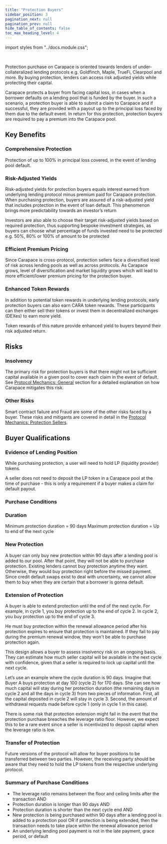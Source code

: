 ```yaml
---
title: "Protection Buyers"
sidebar_position: 3
pagination_next: null
pagination_prev: null
hide_table_of_contents: false
toc_max_heading_level: 4
---
```


import styles from "../docs.module.css";


<br/>

Protection purchase on Carapace is oriented towards lenders of under-collateralized lending protocols e.g. Goldfinch, Maple, TrueFi, Clearpool and more. By buying protection, lenders can access risk adjusted yields while protecting their capital. 

Carapace protects a buyer from facing capital loss, in cases when a borrower defaults on a lending pool that is funded by the buyer. In such a scenario, a protection buyer is able to submit a claim to Carapace and if successful, they are provided with a payout up to the principal loss faced by them due to the default event. In return for this protection, protection buyers are required to pay a premium into the Carapace pool. 

## Key Benefits

### Comprehensive Protection

Protection of up to 100% in principal loss covered, in the event of lending pool default.

### Risk-Adjusted Yields

Risk-adjusted yields for protection buyers equals interest earned from underlying lending protocol minus premium paid for Carapace protection. When purchasing protection, buyers are assured of a risk-adjusted yield that includes protection in the event of loan default. This phenomenon brings more predictability towards an investor’s return 

Investors are also able to choose their target risk-adjusted yields based on required protection, thus supporting bespoke investment strategies, as buyers can choose what percentage of funds invested need to be protected e.g. 50%, 80% or 100% of amount to be protected

### Efficient Premium Pricing

Since Carapace is cross-protocol, protection sellers face a diversified level of risk across lending pools as well as across protocols. As Carapace grows, level of diversification and market liquidity grows which will lead to more efficient/lower premium pricing for the protection buyer.

### Enhanced Token Rewards

In addition to potential token rewards in underlying lending protocols, early protection buyers can also earn CARA token rewards. These participants can then either sell their tokens or invest them in decentralized exchanges (DEXes) to earn more yield. 

Token rewards of this nature provide enhanced yield to buyers beyond their risk adjusted return.

## Risks

### Insolvency

The primary risk for protection buyers is that there might not be sufficient capital available in a given pool to cover each claim in the event of default. See [Protocol Mechanics: General](/docs/protocol-mechanics/general) section for a detailed explanation on how Carapace mitigates this risk. 

### Other Risks 

Smart contract failure and Fraud are some of the other risks faced by a buyer. These risks and mitigants are covered in detail in the [Protocol Mechanics: Protection Sellers](/docs/protocol-mechanics/protection_sellers). 

## Buyer Qualifications

### Evidence of Lending Position

While purchasing protection, a user will need to hold LP (liquidity provider) tokens. 

A seller does not need to deposit the LP token in a Carapace pool at the time of purchase - this is only a requirement if a buyer makes a claim for default payout.

### Purchase Conditions

### Duration

Minimum protection duration = 90 days
Maximum protection duration = Up to end of the next cycle

### New Protection

A buyer can only buy new protection within 90 days after a lending pool is added to our pool. After that point, they will not be able to purchase protection. Existing lenders cannot buy protection anytime they want. Otherwise, they would buy protection right before the missed payment. Since credit default swaps exist to deal with uncertainty, we cannot allow them to buy when they are certain that a borrower is gonna default.

### Extension of Protection

A buyer is able to extend protection until the end of the next cycle. For example, in cycle 1, you buy protection up to the end of cycle 2. In cycle 2, you buy protection up to the end of cycle 3.

He must buy protection within the renewal allowance period after his protection expires to ensure that protection is maintained. If they fail to pay during the premium renewal window, they won't be able to purchase protection again. 

This design allows a buyer to assess insolvency risk on an ongoing basis. They can estimate how much seller capital will be available in the next cycle with confidence, given that a seller is required to lock up capital until the next cycle. 

Let’s use an example where the cycle duration is 90 days. Imagine that Buyer A buys protection at day 100 (cycle 2) for 170 days. She can see how much capital will stay during her protection duration (the remaining days in cycle 2 and all the days in cycle 3) from two pieces of information. First, all the capital deposited in cycle 2 will stay in cycle 3. Second, the amount of withdrawal requests made before cycle 1 (only in cycle 1 in this case). 

There is some risk that protection extension might fail in the event that the protection purchase breaches the leverage ratio floor. However, we expect this to be a rare event since a seller is incentivized to deposit capital when the leverage ratio is low.

### Transfer of Protection

Future versions of the protocol will allow for buyer positions to be transferred between two parties. However, the receiving party should be aware that they need to hold the LP tokens from the respective underlying protocol.

### Summary of Purchase Conditions

<ul className={styles.bulletpoints}>
  <li>The leverage ratio remains between the floor and ceiling limits after the transaction AND</li>
  <li>Protection duration is longer than 90 days AND</li>
  <li>Protection duration is shorter than the next cycle end AND</li>
  <li>New protection is being purchased within 90 days after a lending pool is added to a protection pool OR if protection is being extended, then the transaction needs to take place within the renewal allowance period</li>
  <li>An underlying lending pool payment is not in the late payment, grace period, or default</li>
</ul>




